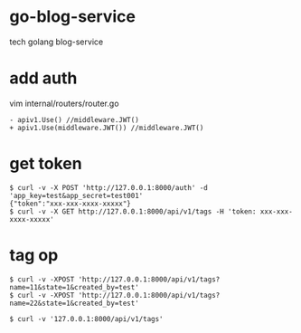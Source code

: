 # go-blog-service
tech golang blog-service

# add auth
vim internal/routers/router.go
```
- apiv1.Use() //middleware.JWT()
+ apiv1.Use(middleware.JWT()) //middleware.JWT()
```

# get token
```
$ curl -v -X POST 'http://127.0.0.1:8000/auth' -d 'app_key=test&app_secret=test001'
{"token":"xxx-xxx-xxxx-xxxxx"}
$ curl -v -X GET http://127.0.0.1:8000/api/v1/tags -H 'token: xxx-xxx-xxxx-xxxxx'
```

# tag op
```
$ curl -v -XPOST 'http://127.0.0.1:8000/api/v1/tags?name=11&state=1&created_by=test'
$ curl -v -XPOST 'http://127.0.0.1:8000/api/v1/tags?name=22&state=1&created_by=test'

$ curl -v '127.0.0.1:8000/api/v1/tags' 
```
